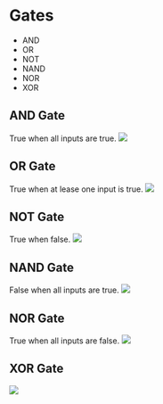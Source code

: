 # Gates
- AND
- OR
- NOT
- NAND
- NOR
- XOR

## AND Gate
True when all inputs are true.
<img src="https://i.pinimg.com/originals/2a/4b/32/2a4b32df00c181efd1e3f83f58fa87a3.jpg">

## OR Gate
True when at lease one input is true.
<img src="https://i.pinimg.com/originals/70/11/a7/7011a787df698779464c8a8874c581f5.jpg">

## NOT Gate
True when false.
<img src="https://projectiot123.com/wp-content/uploads/2019/05/Introduction-to-NOT-Gate.png">

## NAND Gate
False when all inputs are true.
<img src="https://i.pinimg.com/474x/c6/02/9f/c6029fcbf925def62ba860fcc291ec66.jpg">

## NOR Gate
True when all inputs are false.
<img src="https://i.pinimg.com/originals/ff/69/f9/ff69f96e5935f78cd5d790e53b67de3b.jpg">

## XOR Gate
<img src="https://qph.fs.quoracdn.net/main-qimg-ffed7029a45f4f80b583148f93647aab">